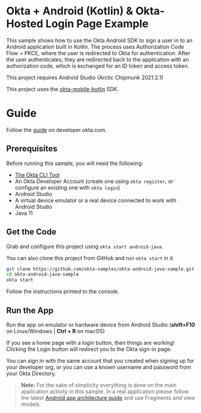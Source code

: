 # Okta + Android (Kotlin) & Okta-Hosted Login Page Example

This sample shows how to use the Okta Android SDK to sign a user in to an Android application built in Kotlin. The process uses Authorization Code Flow + PKCE, where the user is redirected to Okta for authentication. After the user authenticates, they are redirected back to the application with an authorization code, which is exchanged for an ID token and access token.

This project requires Android Studio (Arctic Chipmunk 2021.2.1)

This project uses the [okta-mobile-kotlin](https://github.com/okta/okta-mobile-kotlin) SDK.

# Guide

Follow the [guide](https://developer.okta.com/docs/guides/sign-into-mobile-app-redirect/android/main/) on developer.okta.com.

## Prerequisites

Before running this sample, you will need the following:

- [The Okta CLI Tool](https://github.com/okta/okta-cli#installation)
- An Okta Developer Account (create one using `okta register`, or configure an existing one with `okta login`)
- Android Studio
- A virtual device emulator or a real device connected to work with Android Studio
- Java 11

## Get the Code

Grab and configure this project using `okta start android-java`.

You can also clone this project from GitHub and run `okta start` in it.

```bash
git clone https://github.com/okta-samples/okta-android-java-sample.git
cd okta-android-java-sample
okta start
```

Follow the instructions printed to the console.

## Run the App

Run the app on emulator or hardware device from Android Studio (**shift+F10** on Linux/Windows |
**Ctrl + R** on macOS)

If you see a home page with a login button, then things are working! Clicking the Login button will redirect you to the Okta sign-in page.

You can sign in with the same account that you created when signing up for your developer org, or you can use a known username and password from your Okta Directory.

> **Note:** For the sake of simplicity everything is done on the main application activity in this sample. In a real application please follow the latest [Android app architecture guide](https://developer.android.com/topic/architecture) and use Fragments and view models.
